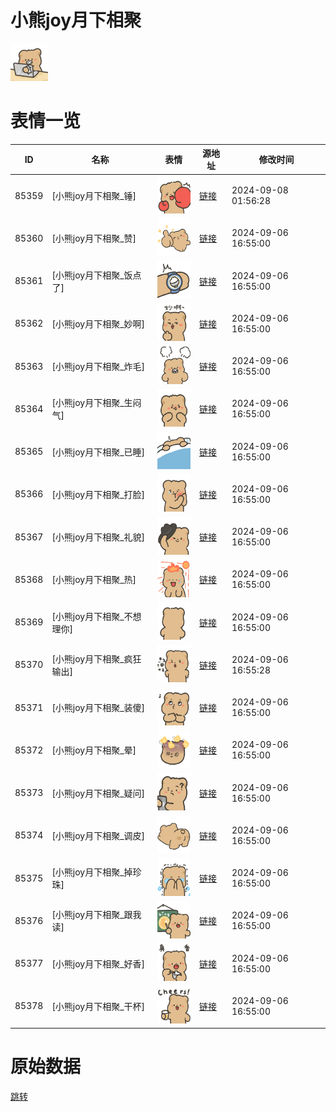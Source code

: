 # 小熊joy月下相聚

<img src="./cover.png" height="60" alt="cover" />

# 表情一览

|ID|名称|表情|源地址|修改时间|
|----|----|----|----|----|
|85359|[小熊joy月下相聚_锤]|<img src="./pic/085359_%5B小熊joy月下相聚_锤%5D.png" height="60" alt="锤"/>|[链接](https://i0.hdslb.com/bfs/garb/bdcb4c28dbfdde77906ae7ab41da64b19e8ec1b8.png)|2024-09-08 01:56:28|
|85360|[小熊joy月下相聚_赞]|<img src="./pic/085360_%5B小熊joy月下相聚_赞%5D.png" height="60" alt="赞"/>|[链接](https://i0.hdslb.com/bfs/garb/8a9f4e5dc5561a14e3de44a0351b01a812b0d1f4.png)|2024-09-06 16:55:00|
|85361|[小熊joy月下相聚_饭点了]|<img src="./pic/085361_%5B小熊joy月下相聚_饭点了%5D.png" height="60" alt="饭点了"/>|[链接](https://i0.hdslb.com/bfs/garb/c514cb1a2bc6fb3ccb9159a9c65b3a9556fb9482.png)|2024-09-06 16:55:00|
|85362|[小熊joy月下相聚_妙啊]|<img src="./pic/085362_%5B小熊joy月下相聚_妙啊%5D.png" height="60" alt="妙啊"/>|[链接](https://i0.hdslb.com/bfs/garb/ff7256509fc8573e4b535e2c39a7740636716484.png)|2024-09-06 16:55:00|
|85363|[小熊joy月下相聚_炸毛]|<img src="./pic/085363_%5B小熊joy月下相聚_炸毛%5D.png" height="60" alt="炸毛"/>|[链接](https://i0.hdslb.com/bfs/garb/6b29db356d8b171c69415e9f022dcf3d8d3ea982.png)|2024-09-06 16:55:00|
|85364|[小熊joy月下相聚_生闷气]|<img src="./pic/085364_%5B小熊joy月下相聚_生闷气%5D.png" height="60" alt="生闷气"/>|[链接](https://i0.hdslb.com/bfs/garb/049c3312a9ec971e1174e4c9b977d36fd0e2255c.png)|2024-09-06 16:55:00|
|85365|[小熊joy月下相聚_已睡]|<img src="./pic/085365_%5B小熊joy月下相聚_已睡%5D.png" height="60" alt="已睡"/>|[链接](https://i0.hdslb.com/bfs/garb/2da4b4d11923c169066688c3276cdf2a5bcb8dc6.png)|2024-09-06 16:55:00|
|85366|[小熊joy月下相聚_打脸]|<img src="./pic/085366_%5B小熊joy月下相聚_打脸%5D.png" height="60" alt="打脸"/>|[链接](https://i0.hdslb.com/bfs/garb/95a4736fc78b34e2d23a1fafdb9621819cfae4ee.png)|2024-09-06 16:55:00|
|85367|[小熊joy月下相聚_礼貌]|<img src="./pic/085367_%5B小熊joy月下相聚_礼貌%5D.png" height="60" alt="礼貌"/>|[链接](https://i0.hdslb.com/bfs/garb/682ba4a2f9da7a1075cf188ab1fc8235adaa53f0.png)|2024-09-06 16:55:00|
|85368|[小熊joy月下相聚_热]|<img src="./pic/085368_%5B小熊joy月下相聚_热%5D.png" height="60" alt="热"/>|[链接](https://i0.hdslb.com/bfs/garb/f68bfb8d97948cb917dd1da9f7138a92a14947df.png)|2024-09-06 16:55:00|
|85369|[小熊joy月下相聚_不想理你]|<img src="./pic/085369_%5B小熊joy月下相聚_不想理你%5D.png" height="60" alt="不想理你"/>|[链接](https://i0.hdslb.com/bfs/garb/ba48f84666f45cb72d27b350c5d59df8f7a189c9.png)|2024-09-06 16:55:00|
|85370|[小熊joy月下相聚_疯狂输出]|<img src="./pic/085370_%5B小熊joy月下相聚_疯狂输出%5D.png" height="60" alt="疯狂输出"/>|[链接](https://i0.hdslb.com/bfs/garb/fcb300a1d9bff11d120508fbdf7555ee123b0d79.png)|2024-09-06 16:55:28|
|85371|[小熊joy月下相聚_装傻]|<img src="./pic/085371_%5B小熊joy月下相聚_装傻%5D.png" height="60" alt="装傻"/>|[链接](https://i0.hdslb.com/bfs/garb/8c5e5220b9a28b39b2bc88d92c4f98fc08b6b560.png)|2024-09-06 16:55:00|
|85372|[小熊joy月下相聚_晕]|<img src="./pic/085372_%5B小熊joy月下相聚_晕%5D.png" height="60" alt="晕"/>|[链接](https://i0.hdslb.com/bfs/garb/fb453134f665824fc813f0a639a63cb5f9decdbb.png)|2024-09-06 16:55:00|
|85373|[小熊joy月下相聚_疑问]|<img src="./pic/085373_%5B小熊joy月下相聚_疑问%5D.png" height="60" alt="疑问"/>|[链接](https://i0.hdslb.com/bfs/garb/a9f7197123324275a3c39fa6d725b3170b00bff3.png)|2024-09-06 16:55:00|
|85374|[小熊joy月下相聚_调皮]|<img src="./pic/085374_%5B小熊joy月下相聚_调皮%5D.png" height="60" alt="调皮"/>|[链接](https://i0.hdslb.com/bfs/garb/655223c6e7feab900bd008507cf89fb3631a8cf7.png)|2024-09-06 16:55:00|
|85375|[小熊joy月下相聚_掉珍珠]|<img src="./pic/085375_%5B小熊joy月下相聚_掉珍珠%5D.png" height="60" alt="掉珍珠"/>|[链接](https://i0.hdslb.com/bfs/garb/e97a5dacb6d002740e0504291d96422908fa5f4d.png)|2024-09-06 16:55:00|
|85376|[小熊joy月下相聚_跟我读]|<img src="./pic/085376_%5B小熊joy月下相聚_跟我读%5D.png" height="60" alt="跟我读"/>|[链接](https://i0.hdslb.com/bfs/garb/f0d2c31148f25502a174f5ba5e73e609ce834365.png)|2024-09-06 16:55:00|
|85377|[小熊joy月下相聚_好香]|<img src="./pic/085377_%5B小熊joy月下相聚_好香%5D.png" height="60" alt="好香"/>|[链接](https://i0.hdslb.com/bfs/garb/b47658d7c73277fbca48f1171ffff52744f9672b.png)|2024-09-06 16:55:00|
|85378|[小熊joy月下相聚_干杯]|<img src="./pic/085378_%5B小熊joy月下相聚_干杯%5D.png" height="60" alt="干杯"/>|[链接](https://i0.hdslb.com/bfs/garb/879a26cb0a5b5dbf27445c10ff63a1b221b6be3f.png)|2024-09-06 16:55:00|

# 原始数据

[跳转](./raw.json)

